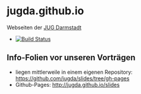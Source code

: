 # jugda.github.io

Webseiten der [JUG Darmstadt](http://www.jug-da.de)

* [![Build Status](https://travis-ci.org/jugda/jugda.github.io.svg?branch=master)](https://travis-ci.org/jugda/jugda.github.io)

## Info-Folien vor unseren Vorträgen
- liegen mittlerweile in einem eigenen Repository: https://github.com/jugda/slides/tree/gh-pages
- Github-Pages: http://jugda.github.io/slides
 
